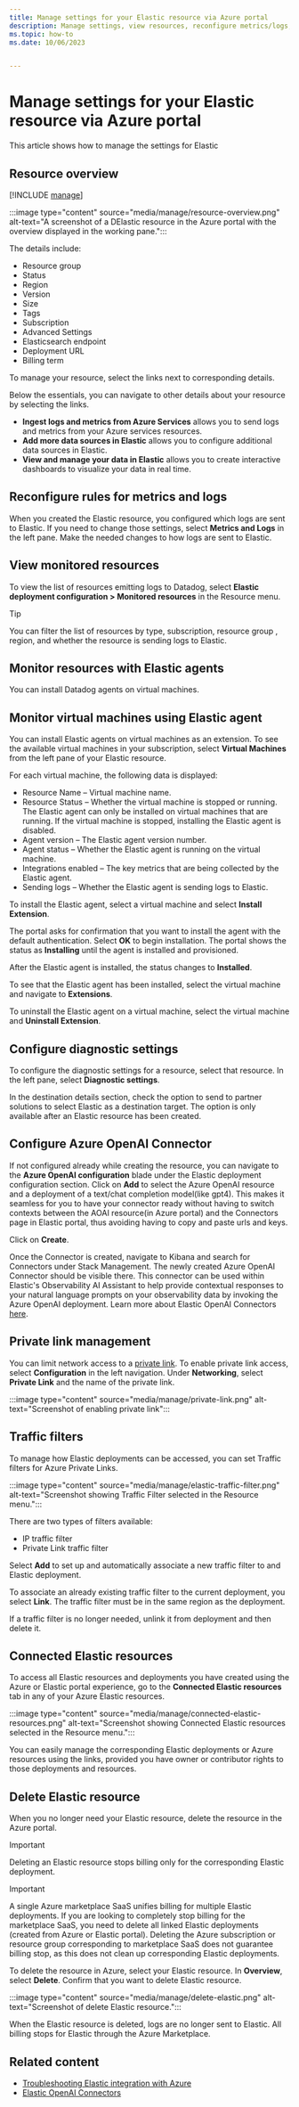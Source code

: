 ```yaml
---
title: Manage settings for your Elastic resource via Azure portal
description: Manage settings, view resources, reconfigure metrics/logs, and more for your Elastic resource via Azure portal.
ms.topic: how-to
ms.date: 10/06/2023


---
```


# Manage settings for your Elastic resource via Azure portal

This article shows how to manage the settings for Elastic

## Resource overview

[!INCLUDE [manage](../includes/manage.md)]

:::image type="content" source="media/manage/resource-overview.png" alt-text="A screenshot of a DElastic resource in the Azure portal with the overview displayed in the working pane.":::

The details include:

- Resource group
- Status
- Region
- Version
- Size
- Tags
- Subscription
- Advanced Settings
- Elasticsearch endpoint
- Deployment URL
- Billing term

To manage your resource, select the links next to corresponding details.

Below the essentials, you can navigate to other details about your resource by selecting the links.

- **Ingest logs and metrics from Azure Services** allows you to send logs and metrics from your Azure services resources.
- **Add more data sources in Elastic** allows you to configure additional data sources in Elastic.
- **View and manage your data in Elastic** allows you to create interactive dashboards to visualize your data in real time. 

## Reconfigure rules for metrics and logs

When you created the Elastic resource, you configured which logs are sent to Elastic. If you need to change those settings, select **Metrics and Logs** in the left pane. Make the needed changes to how logs are sent to Elastic.

## View monitored resources

To view the list of resources emitting logs to Datadog, select **Elastic deployment configuration > Monitored resources** in the Resource menu.

> [!TIP]
> You can filter the list of resources by type, subscription, resource group , region, and whether the resource is sending logs to Elastic. 

## Monitor resources with Elastic agents

You can install Datadog agents on virtual machines. 

## Monitor virtual machines using Elastic agent

You can install Elastic agents on virtual machines as an extension. To see the available virtual machines in your subscription, select **Virtual Machines** from the left pane of your Elastic resource.

For each virtual machine, the following data is displayed:

- Resource Name – Virtual machine name.
- Resource Status – Whether the virtual machine is stopped or running. The Elastic agent can only be installed on virtual machines that are running. If the virtual machine is stopped, installing the Elastic agent is disabled.
- Agent version – The Elastic agent version number.
- Agent status – Whether the Elastic agent is running on the virtual machine.
- Integrations enabled – The key metrics that are being collected by the Elastic agent.
- Sending logs – Whether the Elastic agent is sending logs to Elastic.

To install the Elastic agent, select a virtual machine and select **Install Extension**.

The portal asks for confirmation that you want to install the agent with the default authentication. Select **OK** to begin installation. The portal shows the status as **Installing** until the agent is installed and provisioned.

After the Elastic agent is installed, the status changes to **Installed**.

To see that the Elastic agent has been installed, select the virtual machine and navigate to **Extensions**.

To uninstall the Elastic agent on a virtual machine, select the virtual machine and **Uninstall Extension**.

## Configure diagnostic settings

To configure the diagnostic settings for a resource, select that resource. In the left pane, select **Diagnostic settings**.

In the destination details section, check the option to send to partner solutions to select Elastic as a destination target. The option is only available after an Elastic resource has been created.

## Configure Azure OpenAI Connector

If not configured already while creating the resource, you can navigate to the **Azure OpenAI configuration** blade under the Elastic deployment configuration section. Click on **Add** to select the Azure OpenAI resource and a deployment of a text/chat completion model(like gpt4). This makes it seamless for you to have your connector ready without having to switch contexts between the AOAI resource(in Azure portal) and the Connectors page in Elastic portal, thus avoiding having to copy and paste urls and keys.

Click on **Create**.

Once the Connector is created, navigate to Kibana and search for Connectors under Stack Management. The newly created Azure OpenAI Connector should be visible there. This connector can be used within Elastic's Observability AI Assistant to help provide contextual responses to your natural language prompts on your observability data by invoking the Azure OpenAI deployment. Learn more about Elastic OpenAI Connectors [here](https://www.elastic.co/guide/en/kibana/current/openai-action-type.html).

## Private link management

You can limit network access to a [private link](../../private-link/private-link-overview.md). To enable private link access, select **Configuration** in the left navigation. Under **Networking**, select **Private Link** and the name of the private link.

:::image type="content" source="media/manage/private-link.png" alt-text="Screenshot of enabling private link":::

## Traffic filters

To manage how Elastic deployments can be accessed, you can set Traffic filters for Azure Private Links.

:::image type="content" source="media/manage/elastic-traffic-filter.png" alt-text="Screenshot showing Traffic Filter selected in the Resource menu.":::

There are two types of filters available:

- IP traffic filter
- Private Link traffic filter

Select **Add** to set up and automatically associate a new traffic filter to and Elastic deployment.

To associate an already existing traffic filter to the current deployment, you select **Link**. The traffic filter must be in the same region as the deployment.

If a traffic filter is no longer needed, unlink it from deployment and then delete it.

## Connected Elastic resources

To access all Elastic resources and deployments you have created using the Azure or Elastic portal experience, go to the **Connected Elastic resources** tab in any of your Azure Elastic resources.

:::image type="content" source="media/manage/connected-elastic-resources.png" alt-text="Screenshot showing Connected Elastic resources selected in the Resource menu.":::

You can easily manage the corresponding Elastic deployments or Azure resources using the links, provided you have owner or contributor rights to those deployments and resources.

## Delete Elastic resource

When you no longer need your Elastic resource, delete the resource in the Azure portal.

> [!IMPORTANT]
> Deleting an Elastic resource stops billing only for the corresponding Elastic deployment.

> [!IMPORTANT]
> A single Azure marketplace SaaS unifies billing for multiple Elastic deployments. If you are looking to completely stop billing for the marketplace SaaS, you need to delete all linked Elastic deployments (created from Azure or Elastic portal). Deleting the Azure subscription or resource group corresponding to marketplace SaaS does not guarantee billing stop, as this does not clean up corresponding Elastic deployments.

To delete the resource in Azure, select your Elastic resource. In **Overview**, select **Delete**. Confirm that you want to delete Elastic resource.

:::image type="content" source="media/manage/delete-elastic.png" alt-text="Screenshot of delete Elastic resource.":::

When the Elastic resource is deleted, logs are no longer sent to Elastic. All billing stops for Elastic through the Azure Marketplace.

## Related content

- [Troubleshooting Elastic integration with Azure](troubleshoot.md)
- [Elastic OpenAI Connectors](https://www.elastic.co/guide/en/kibana/current/openai-action-type.html)

